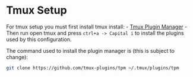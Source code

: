 # Tmux Setup

For tmux setup you must first install tmux install:
    - [Tmux Plugin Manager](https://github.com/tmux-plugins/tpm)
    - Then run open tmux and press `ctrl+a -> Capital i` to install the plugins used by this configuration.

The command used to install the plugin manager is (this is subject to change):

```bash
git clone https://github.com/tmux-plugins/tpm ~/.tmux/plugins/tpm
```
